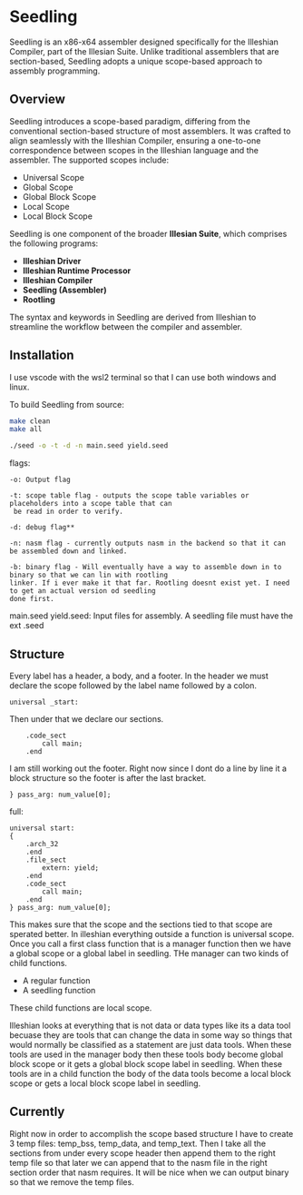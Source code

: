 # Seedling

Seedling is an x86-x64 assembler designed specifically for the Illeshian Compiler, part of the Illesian Suite. Unlike traditional assemblers that are section-based, Seedling adopts a unique scope-based approach to assembly programming.

## Overview

Seedling introduces a scope-based paradigm, differing from the conventional section-based structure of most assemblers. It was crafted to align seamlessly with the Illeshian Compiler, ensuring a one-to-one correspondence between scopes in the Illeshian language and the assembler. The supported scopes include:

- Universal Scope
- Global Scope
- Global Block Scope
- Local Scope
- Local Block Scope

Seedling is one component of the broader **Illesian Suite**, which comprises the following programs:
- **Illeshian Driver**
- **Illeshian Runtime Processor**
- **Illeshian Compiler**
- **Seedling (Assembler)**
- **Rootling**

The syntax and keywords in Seedling are derived from Illeshian to streamline the workflow between the compiler and assembler.

## Installation

I use vscode with the wsl2 terminal so that I can use both windows and linux.

To build Seedling from source:

```bash
make clean
make all

./seed -o -t -d -n main.seed yield.seed
```

flags:
```
-o: Output flag

-t: scope table flag - outputs the scope table variables or placeholders into a scope table that can
 be read in order to verify.

-d: debug flag**

-n: nasm flag - currently outputs nasm in the backend so that it can be assembled down and linked.

-b: binary flag - Will eventually have a way to assemble down in to binary so that we can lin with rootling
linker. If i ever make it that far. Rootling doesnt exist yet. I need to get an actual version od seedling
done first.
```
main.seed yield.seed: Input files for assembly. A seedling file must have the ext .seed

## Structure

Every label has a header, a body, and a footer. In the header we must declare the scope followed by the label name followed by
a colon.

```
universal _start:
```

Then under that we declare our sections.
```
    .code_sect 
        call main; 
    .end
```

I am still working out the footer. Right now since I dont do a line by line it a block structure so the footer is after the last bracket.
```
} pass_arg: num_value[0];
```
full:
```
universal start:
{
    .arch_32  
    .end
    .file_sect
        extern: yield;
    .end
    .code_sect 
        call main; 
    .end
} pass_arg: num_value[0];
```
This makes sure that the scope and the sections tied to that scope are sperated better. In illeshian everything outside a function is universal 
scope. Once you call a first class function that is a manager function then we have a global scope or a global label in seedling. THe manager can
two kinds of child functions. 

- A regular function
- A seedling function
  
These child functions are local scope.

Illeshian looks at everything that is not data or data types like its a data tool becuase they are tools that can change the data in some way so
things that would normally be classified as a statement are just data tools. When these tools are used in the manager body then these tools body 
become global block scope or it gets a global block scope label in seedling. When these tools are in a child function the body of the data tools
become a local block scope or gets a local block scope label in seedling.

## Currently

Right now in order to accomplish the scope based structure I have to create 3 temp files: temp_bss, temp_data, and temp_text.
Then I take all the sections from under every scope header then append them to the right temp file so that later we can append 
that to the nasm file in the right section order that nasm requires. It will be nice when we can output binary so that we remove
the temp files.


